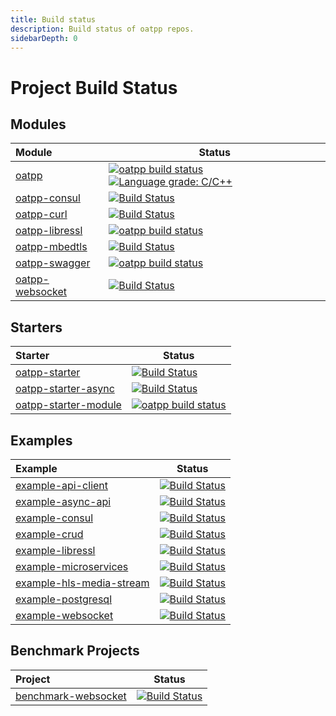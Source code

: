 ```yaml
---
title: Build status
description: Build status of oatpp repos.
sidebarDepth: 0
---
```


# Project Build Status <seo/>

## Modules

|Module|Status|
|:-----|------|
|[oatpp](https://github.com/oatpp/oatpp)|[![oatpp build status](https://dev.azure.com/lganzzzo/lganzzzo/_apis/build/status/oatpp.oatpp)](https://dev.azure.com/lganzzzo/lganzzzo/_build/latest?definitionId=1&branchName=master) [![Language grade: C/C++](https://img.shields.io/lgtm/grade/cpp/g/oatpp/oatpp.svg?logo=lgtm&logoWidth=18)](https://lgtm.com/projects/g/oatpp/oatpp/context:cpp)|
|[oatpp-consul](https://github.com/oatpp/oatpp-consul)|[![Build Status](https://dev.azure.com/lganzzzo/lganzzzo/_apis/build/status/oatpp.oatpp-consul?branchName=master)](https://dev.azure.com/lganzzzo/lganzzzo/_build/latest?definitionId=7&branchName=master)|
|[oatpp-curl](https://github.com/oatpp/oatpp-curl)|[![Build Status](https://dev.azure.com/lganzzzo/lganzzzo/_apis/build/status/oatpp.oatpp-curl?branchName=master)](https://dev.azure.com/lganzzzo/lganzzzo/_build/latest?definitionId=5&branchName=master)|
|[oatpp-libressl](https://github.com/oatpp/oatpp-libressl)|[![oatpp build status](https://dev.azure.com/lganzzzo/lganzzzo/_apis/build/status/oatpp.oatpp-libressl)](https://dev.azure.com/lganzzzo/lganzzzo/_build/latest?definitionId=3&branchName=master)|
|[oatpp-mbedtls](https://github.com/oatpp/oatpp-mbedtls)|[![Build Status](https://dev.azure.com/lganzzzo/lganzzzo/_apis/build/status/oatpp.oatpp-mbedtls?branchName=master)](https://dev.azure.com/lganzzzo/lganzzzo/_build/latest?definitionId=18&branchName=master)|
|[oatpp-swagger](https://github.com/oatpp/oatpp-swagger)|[![oatpp build status](https://dev.azure.com/lganzzzo/lganzzzo/_apis/build/status/oatpp.oatpp-swagger)](https://dev.azure.com/lganzzzo/lganzzzo/_build/latest?definitionId=2&branchName=master)|
|[oatpp-websocket](https://github.com/oatpp/oatpp-websocket)|[![Build Status](https://dev.azure.com/lganzzzo/lganzzzo/_apis/build/status/oatpp.oatpp-websocket?branchName=master)](https://dev.azure.com/lganzzzo/lganzzzo/_build/latest?definitionId=6&branchName=master)|

## Starters

|Starter|Status|
|:------|------|
|[oatpp-starter](https://github.com/oatpp/oatpp-starter)|[![Build Status](https://dev.azure.com/lganzzzo/lganzzzo/_apis/build/status/oatpp.oatpp-starter?branchName=master)](https://dev.azure.com/lganzzzo/lganzzzo/_build/latest?definitionId=10&branchName=master)|
|[oatpp-starter-async](https://github.com/oatpp/oatpp-starter-async)|[![Build Status](https://dev.azure.com/lganzzzo/lganzzzo/_apis/build/status/oatpp.oatpp-starter-async?branchName=master)](https://dev.azure.com/lganzzzo/lganzzzo/_build/latest?definitionId=11&branchName=master)|
|[oatpp-starter-module](https://github.com/oatpp/oatpp-starter-module)|[![oatpp build status](https://dev.azure.com/lganzzzo/lganzzzo/_apis/build/status/oatpp.oatpp-starter-module)](https://dev.azure.com/lganzzzo/lganzzzo/_build/latest?definitionId=4&branchName=master)|

## Examples

|Example|Status|
|:------|------|
|[example-api-client](https://github.com/oatpp/example-api-client)|[![Build Status](https://dev.azure.com/lganzzzo/lganzzzo/_apis/build/status/oatpp.example-api-client?branchName=master)](https://dev.azure.com/lganzzzo/lganzzzo/_build/latest?definitionId=14&branchName=master)|
|[example-async-api](https://github.com/oatpp/example-async-api)|[![Build Status](https://dev.azure.com/lganzzzo/lganzzzo/_apis/build/status/oatpp.example-async-api?branchName=master)](https://dev.azure.com/lganzzzo/lganzzzo/_build/latest?definitionId=16&branchName=master)|
|[example-consul](https://github.com/oatpp/example-consul)|[![Build Status](https://dev.azure.com/lganzzzo/lganzzzo/_apis/build/status/oatpp.example-consul?branchName=master)](https://dev.azure.com/lganzzzo/lganzzzo/_build/latest?definitionId=15&branchName=master)|
|[example-crud](https://github.com/oatpp/example-crud)|[![Build Status](https://dev.azure.com/lganzzzo/lganzzzo/_apis/build/status/oatpp.example-crud?branchName=master)](https://dev.azure.com/lganzzzo/lganzzzo/_build/latest?definitionId=9&branchName=master)|
|[example-libressl](https://github.com/oatpp/example-libressl)|[![Build Status](https://dev.azure.com/lganzzzo/lganzzzo/_apis/build/status/oatpp.example-libressl?branchName=master)](https://dev.azure.com/lganzzzo/lganzzzo/_build/latest?definitionId=13&branchName=master)|
|[example-microservices](https://github.com/oatpp/example-microservices)|[![Build Status](https://dev.azure.com/lganzzzo/lganzzzo/_apis/build/status/oatpp.example-microservices?branchName=master)](https://dev.azure.com/lganzzzo/lganzzzo/_build/latest?definitionId=22&branchName=master)|
|[example-hls-media-stream](https://github.com/oatpp/example-hls-media-stream)|[![Build Status](https://dev.azure.com/lganzzzo/lganzzzo/_apis/build/status/oatpp.example-hls-media-stream?branchName=master)](https://dev.azure.com/lganzzzo/lganzzzo/_build/latest?definitionId=12&branchName=master)|
|[example-postgresql](https://github.com/oatpp/example-postgresql)|[![Build Status](https://dev.azure.com/lganzzzo/lganzzzo/_apis/build/status/oatpp.example-postgresql?branchName=master)](https://dev.azure.com/lganzzzo/lganzzzo/_build/latest?definitionId=17&branchName=master)|
|[example-websocket](https://github.com/oatpp/example-websocket)|[![Build Status](https://dev.azure.com/lganzzzo/lganzzzo/_apis/build/status/oatpp.example-websocket?branchName=master)](https://dev.azure.com/lganzzzo/lganzzzo/_build/latest?definitionId=20&branchName=master)|

## Benchmark Projects

|Project|Status|
|:------|------|
|[benchmark-websocket](https://github.com/oatpp/benchmark-websocket)|[![Build Status](https://dev.azure.com/lganzzzo/lganzzzo/_apis/build/status/oatpp.benchmark-websocket?branchName=master)](https://dev.azure.com/lganzzzo/lganzzzo/_build/latest?definitionId=19&branchName=master)|
